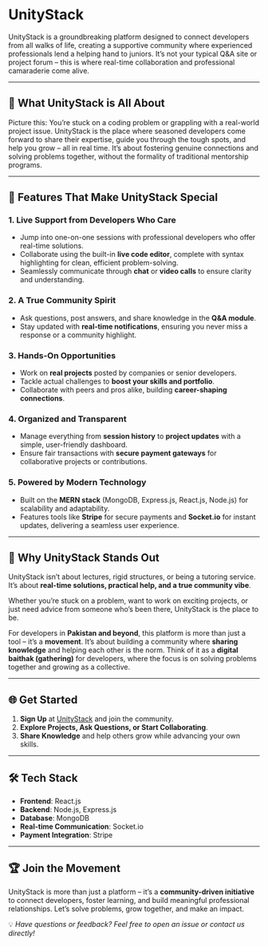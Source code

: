 # UnityStack  

UnityStack is a groundbreaking platform designed to connect developers from all walks of life, creating a supportive community where experienced professionals lend a helping hand to juniors. It’s not your typical Q&A site or project forum – this is where real-time collaboration and professional camaraderie come alive.  

---

## 🚀 What UnityStack is All About  

Picture this: You’re stuck on a coding problem or grappling with a real-world project issue. UnityStack is the place where seasoned developers come forward to share their expertise, guide you through the tough spots, and help you grow – all in real time. It’s about fostering genuine connections and solving problems together, without the formality of traditional mentorship programs.  

---

## 🌟 Features That Make UnityStack Special  

### 1. **Live Support from Developers Who Care**  
- Jump into one-on-one sessions with professional developers who offer real-time solutions.  
- Collaborate using the built-in **live code editor**, complete with syntax highlighting for clean, efficient problem-solving.  
- Seamlessly communicate through **chat** or **video calls** to ensure clarity and understanding.  

### 2. **A True Community Spirit**  
- Ask questions, post answers, and share knowledge in the **Q&A module**.  
- Stay updated with **real-time notifications**, ensuring you never miss a response or a community highlight.  

### 3. **Hands-On Opportunities**  
- Work on **real projects** posted by companies or senior developers.  
- Tackle actual challenges to **boost your skills and portfolio**.  
- Collaborate with peers and pros alike, building **career-shaping connections**.  

### 4. **Organized and Transparent**  
- Manage everything from **session history** to **project updates** with a simple, user-friendly dashboard.  
- Ensure fair transactions with **secure payment gateways** for collaborative projects or contributions.  

### 5. **Powered by Modern Technology**  
- Built on the **MERN stack** (MongoDB, Express.js, React.js, Node.js) for scalability and adaptability.  
- Features tools like **Stripe** for secure payments and **Socket.io** for instant updates, delivering a seamless user experience.  

---

## 🤝 Why UnityStack Stands Out  

UnityStack isn’t about lectures, rigid structures, or being a tutoring service. It’s about **real-time solutions, practical help, and a true community vibe**.  

Whether you’re stuck on a problem, want to work on exciting projects, or just need advice from someone who’s been there, UnityStack is the place to be.  

For developers in **Pakistan and beyond**, this platform is more than just a tool – it’s a **movement**. It’s about building a community where **sharing knowledge** and helping each other is the norm. Think of it as a **digital baithak (gathering)** for developers, where the focus is on solving problems together and growing as a collective.  

---

## 🌐 Get Started  

1. **Sign Up** at [UnityStack](#) and join the community.  
2. **Explore Projects, Ask Questions, or Start Collaborating**.  
3. **Share Knowledge** and help others grow while advancing your own skills.  

---

## 🛠️ Tech Stack  

- **Frontend**: React.js  
- **Backend**: Node.js, Express.js  
- **Database**: MongoDB  
- **Real-time Communication**: Socket.io  
- **Payment Integration**: Stripe  

---

## 🏆 Join the Movement  

UnityStack is more than just a platform – it’s a **community-driven initiative** to connect developers, foster learning, and build meaningful professional relationships. Let’s solve problems, grow together, and make an impact.  

💡 *Have questions or feedback? Feel free to open an issue or contact us directly!*  

